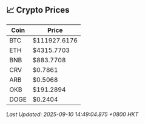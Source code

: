 ## 📈 Crypto Prices

| Coin | Price |
| ---- | ----- |
| BTC | $111927.6176 |
| ETH | $4315.7703 |
| BNB | $883.7708 |
| CRV | $0.7861 |
| ARB | $0.5068 |
| OKB | $191.2894 |
| DOGE | $0.2404 |

_Last Updated: 2025-09-10 14:49:04.875 +0800 HKT_